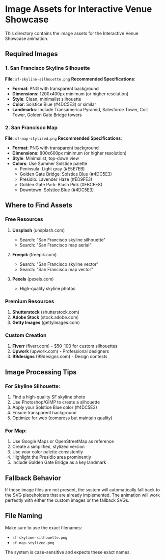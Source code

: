 # Image Assets for Interactive Venue Showcase

This directory contains the image assets for the Interactive Venue Showcase animation.

## Required Images

### 1. San Francisco Skyline Silhouette
**File**: `sf-skyline-silhouette.png`
**Recommended Specifications**:
- **Format**: PNG with transparent background
- **Dimensions**: 1200x400px minimum (or higher resolution)
- **Style**: Clean, minimalist silhouette
- **Color**: Solstice Blue (#4DC5E3) or similar
- **Landmarks**: Include Transamerica Pyramid, Salesforce Tower, Coit Tower, Golden Gate Bridge towers

### 2. San Francisco Map
**File**: `sf-map-stylized.png`
**Recommended Specifications**:
- **Format**: PNG with transparent background
- **Dimensions**: 800x600px minimum (or higher resolution)
- **Style**: Minimalist, top-down view
- **Colors**: Use Summer Solstice palette
  - Peninsula: Light gray (#E5E7EB)
  - Golden Gate Bridge: Solstice Blue (#4DC5E3)
  - Presidio: Lavender Haze (#ED9FE3)
  - Golden Gate Park: Blush Pink (#FBCFE8)
  - Downtown: Solstice Blue (#4DC5E3)

## Where to Find Assets

### Free Resources
1. **Unsplash** (unsplash.com)
   - Search: "San Francisco skyline silhouette"
   - Search: "San Francisco map aerial"

2. **Freepik** (freepik.com)
   - Search: "San Francisco skyline vector"
   - Search: "San Francisco map vector"

3. **Pexels** (pexels.com)
   - High-quality skyline photos

### Premium Resources
1. **Shutterstock** (shutterstock.com)
2. **Adobe Stock** (stock.adobe.com)
3. **Getty Images** (gettyimages.com)

### Custom Creation
1. **Fiverr** (fiverr.com) - $50-100 for custom silhouettes
2. **Upwork** (upwork.com) - Professional designers
3. **99designs** (99designs.com) - Design contests

## Image Processing Tips

### For Skyline Silhouette:
1. Find a high-quality SF skyline photo
2. Use Photoshop/GIMP to create a silhouette
3. Apply your Solstice Blue color (#4DC5E3)
4. Ensure transparent background
5. Optimize for web (compress but maintain quality)

### For Map:
1. Use Google Maps or OpenStreetMap as reference
2. Create a simplified, stylized version
3. Use your color palette consistently
4. Highlight the Presidio area prominently
5. Include Golden Gate Bridge as a key landmark

## Fallback Behavior

If these image files are not present, the system will automatically fall back to the SVG placeholders that are already implemented. The animation will work perfectly with either the custom images or the fallback SVGs.

## File Naming

Make sure to use the exact filenames:
- `sf-skyline-silhouette.png`
- `sf-map-stylized.png`

The system is case-sensitive and expects these exact names.
